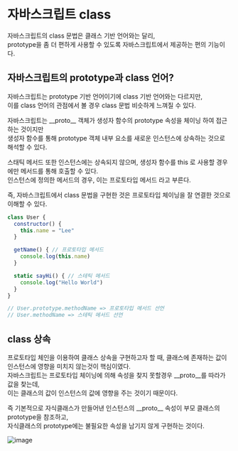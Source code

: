 # 자바스크립트 class
자바스크립트의 class 문법은 클래스 기반 언어와는 달리,  
prototype을 좀 더 편하게 사용할 수 있도록 자바스크립트에서 제공하는 편의 기능이다.

## 자바스크립트의 prototype과 class 언어?
자바스크립트는 prototype 기반 언어이기에 class 기반 언어와는 다르지만,  
이를 class 언어의 관점에서 볼 경우 class 문법 비슷하게 느껴질 수 있다.

자바스크립트는 \_\_proto\_\_ 객체가 생성자 함수의 prototype 속성을 체이닝 하여 접근하는 것이지만  
생성자 함수를 통해 prototype 객체 내부 요소를 새로운 인스턴스에 상속하는 것으로 해석할 수 있다.  

스태틱 메서드 또한 인스턴스에는 상속되지 않으며, 생성자 함수를 this 로 사용할 경우에만 메서드를 통해 호출할 수 있다.  
인스턴스에 정의한 메서드의 경우, 이는 프로토타입 메서드 라고 부른다.

즉, 자바스크립트에서 class 문법을 구현한 것은 프로토타입 체이닝을 잘 연결한 것으로 이해할 수 있다.

```javascript
class User {
  constructor() {
    this.name = "Lee"
  }

  getName() { // 프로토타입 메서드
    console.log(this.name) 
  }

  static sayHi() { // 스테틱 메서드
    console.log("Hello World")
  }
}

// User.prototype.methodName => 프로토타입 메서드 선언
// User.methodName => 스테틱 메서드 선언
```

## class 상속
프로토타입 체인을 이용하여 클래스 상속을 구현하고자 할 때, 클래스에 존재하는 값이 인스턴스에 영향을 미치지 않는것이 핵심이였다.  
자바스크립트는 프로토타입 체이닝에 의해 속성을 찾지 못할경우 \_\_proto\_\_를 따라가 값을 찾는데,  
이는 클래스의 값이 인스턴스의 값에 영향을 주는 것이기 때문이다.

즉 기본적으로 자식클래스가 만들어낸 인스턴스의 \_\_proto\_\_ 속성이 부모 클래스의 prototype을 참조하고,  
자식클래스의 prototype에는 불필요한 속성을 남기지 않게 구현하는 것이다.

![image](https://github.com/zoeyourlife/Core-JavaScript/assets/87873821/9d06f0de-d7b0-48d8-901e-92ba389119fa)
